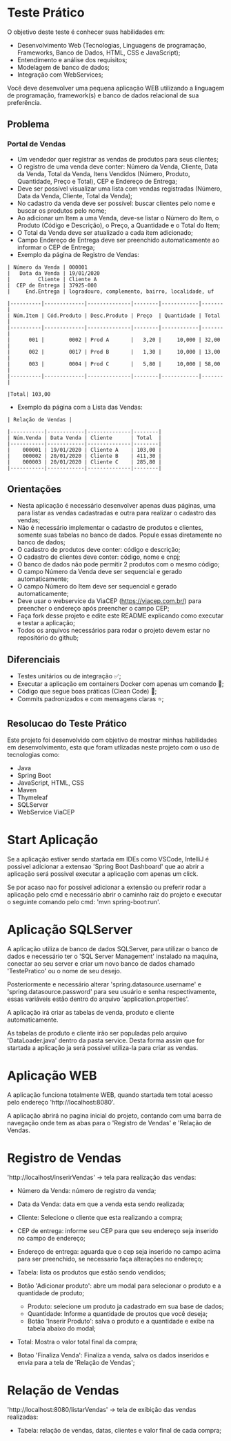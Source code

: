 # Teste Prático

O objetivo deste teste é conhecer suas habilidades em:

* Desenvolvimento Web (Tecnologias, Linguagens de programação, Frameworks, Banco de Dados, HTML, CSS e JavaScript);
* Entendimento e análise dos requisitos;
* Modelagem de banco de dados;
* Integração com WebServices;

Você deve desenvolver uma pequena aplicação WEB utilizando a linguagem de programação, framework(s) e banco de dados relacional de sua preferência.

## Problema

### Portal de Vendas

* Um vendedor quer registrar as vendas de produtos para seus clientes;
* O registro de uma venda deve conter: Número da Venda, Cliente, Data da Venda, Total da Venda, Itens Vendidos (Número, Produto, Quantidade, Preço e Total), CEP e Endereço de Entrega;
* Deve ser possível visualizar uma lista com vendas registradas (Número, Data da Venda, Cliente, Total da Venda);
* No cadastro da venda deve ser possível: buscar clientes pelo nome e buscar os produtos pelo nome;
* Ao adicionar um Item a uma Venda, deve-se listar o Número do Item, o Produto (Código e Descrição), o Preço, a Quantidade e o Total do Item;
* O Total da Venda deve ser atualizado a cada item adicionado;
* Campo Endereço de Entrega deve ser preenchido automaticamente ao informar o CEP de Entrega;
* Exemplo da página de Registro de Vendas:

```
| Número da Venda | 000001
|   Data da Venda | 19/01/2020
|         Cliente | Cliente A
|  CEP de Entrega | 37925-000
|     End.Entrega | logradouro, complemento, bairro, localidade, uf

|----------|-------------|--------------|--------|------------|-------|
| Núm.Item | Cód.Produto | Desc.Produto | Preço  | Quantidade | Total |
|----------|-------------|--------------|--------|------------|-------|
|      001 |        0002 | Prod A       |   3,20 |     10,000 | 32,00 |
|      002 |        0017 | Prod B       |   1,30 |     10,000 | 13,00 |
|      003 |        0004 | Prod C       |   5,80 |     10,000 | 58,00 |
|----------|-------------|--------------|--------|------------|-------|

|Total| 103,00
```

* Exemplo da página com a Lista das Vendas:

```
| Relação de Vendas |

|-----------|------------|--------------|--------|
| Núm.Venda | Data Venda | Cliente      | Total  | 
|-----------|------------|--------------|--------|
|    000001 | 19/01/2020 | Cliente A    | 103,00 |
|    000002 | 20/01/2020 | Cliente B    | 411,30 |
|    000003 | 20/01/2020 | Cliente C    | 285,80 |
|-----------|------------|--------------|--------|
```

## Orientações

* Nesta aplicação é necessário desenvolver apenas duas páginas, uma para listar as vendas cadastradas e outra para realizar o cadastro das vendas;
* Não é necessário implementar o cadastro de produtos e clientes, somente suas tabelas no banco de dados. Popule essas diretamente no banco de dados;
* O cadastro de produtos deve conter: código e descrição;
* O cadastro de clientes deve conter: código, nome e cnpj; 
* O banco de dados não pode permitir 2 produtos com o mesmo código;
* O campo Número da Venda deve ser sequencial e gerado automaticamente;
* O campo Número do Item deve ser sequencial e gerado automaticamente;
* Deve usar o webservice da ViaCEP (https://viacep.com.br/) para preencher o endereço após preencher o campo CEP;
* Faça fork desse projeto e edite este README explicando como executar e testar a aplicação;
* Todos os arquivos necessários para rodar o projeto devem estar no repositório do github;


## Diferenciais

* Testes unitários ou de integração ✅;
* Executar a aplicação em containers Docker com apenas um comando 💓;
* Código que segue boas práticas (Clean Code) 🤩;
* Commits padronizados e com mensagens claras ⭐;

## Resolucao do Teste Prático

Este projeto foi desenvolvido com objetivo de mostrar minhas habilidades em desenvolvimento, esta que foram utlizadas neste projeto com o uso de tecnologias como:

* Java
* Spring Boot
* JavaScript, HTML, CSS
* Maven
* Thymeleaf
* SQLServer
* WebService ViaCEP

# Start Aplicação

Se a aplicação estiver sendo startada em IDEs como VSCode, IntelliJ é possivel adicionar a extensao 'Spring Boot Dashboard' que ao abrir a aplicação será possivel executar a aplicação com apenas um click.

Se por acaso nao for possivel adicionar a extensão ou preferir rodar a aplicação pelo cmd e necessário abrir o caminho raiz do projeto e executar o seguinte comando pelo cmd: 'mvn spring-boot:run'.

# Aplicação SQLServer

A aplicação utiliza de banco de dados SQLServer, para utilizar o banco de dados e necessário ter o 'SQL Server Management' instalado na maquina, conectar ao seu server e criar um novo banco de dados chamado 'TestePratico' ou o nome de seu desejo.

Posteriormente e necessário alterar 'spring.datasource.username' e 'spring.datasource.password' para seu usuário e senha respectivamente, essas variáveis estão dentro do arquivo 'application.properties'.

A aplicação irá criar as tabelas de venda, produto e cliente automaticamente.

As tabelas de produto e cliente irão ser populadas pelo arquivo 'DataLoader.java' dentro da pasta service. Desta forma assim que for startada a aplicação ja será possivel utiliza-la para criar as vendas.

# Aplicação WEB

A aplicação funciona totalmente WEB, quando startada tem total acesso pelo endereço 'http://localhost:8080'.

A aplicação abrirá no pagina inicial do projeto, contando com uma barra de navegação onde tem as abas para o 'Registro de Vendas' e 'Relação de Vendas.

# Registro de Vendas

'http://localhost/inserirVendas' -> tela para realização das vendas:

* Número da Venda: número de registro da venda;
* Data da Venda: data em que a venda esta sendo realizada;
* Cliente: Selecione o cliente que esta realizando a compra;
* CEP de entrega: informe seu CEP para que seu endereço seja inserido no campo de endereço;
* Endereço de entrega: aguarda que o cep seja inserido no campo acima para ser preenchido, se necessario faça alterações no endereço;

* Tabela: lista os produtos que estão sendo vendidos;
* Botão 'Adicionar produto': abre um modal para selecionar o produto e a quantidade de produto;

    * Produto: selecione um produto ja cadastrado em sua base de dados;
    * Quantidade: Informe a quantidade de proutos que você deseja;
    * Botão 'Inserir Produto': salva o produto e a quantidade e exibe na tabela abaixo do modal;

* Total: Mostra o valor total final da compra;
* Botao 'Finaliza Venda': Finaliza a venda, salva os dados inseridos e envia para a tela de 'Relação de Vendas';

# Relação de Vendas

'http://localhost:8080/listarVendas' -> tela de exibição das vendas realizadas:

* Tabela: relação de vendas, datas, clientes e valor final de cada compra;

